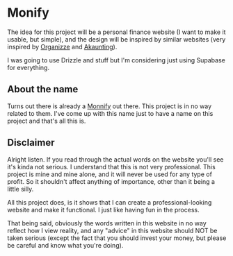 # Monify

The idea for this project will be a personal finance website (I want to make it
usable, but simple), and the design will be inspired by similar websites (very
inspired by <a href="https://www.organizze.com.br/">Organizze</a> and <a
href="https://akaunting.com/">Akaunting</a>). 

I was going to use Drizzle and stuff but I'm considering just using Supabase
for everything.

## About the name

Turns out there is already a <a href="https://monnify.com/">Monnify</a> out
there. This project is in no way related to them. I've come up with this name
just to have a name on this project and that's all this is.

## Disclaimer

Alright listen. If you read through the actual words on the website you'll see
it's kinda not serious. I understand that this is not very professional. This
project is mine and mine alone, and it will never be used for any type of
profit. So it shouldn't affect anything of importance, other than it being a
little silly.

All this project does, is it shows that I can create a professional-looking
website and make it functional. I just like having fun in the process.

That being said, obviously the words written in this website in no way reflect
how I view reality, and any "advice" in this website should NOT be taken
serious (except the fact that you should invest your money, but please be
careful and know what you're doing).
